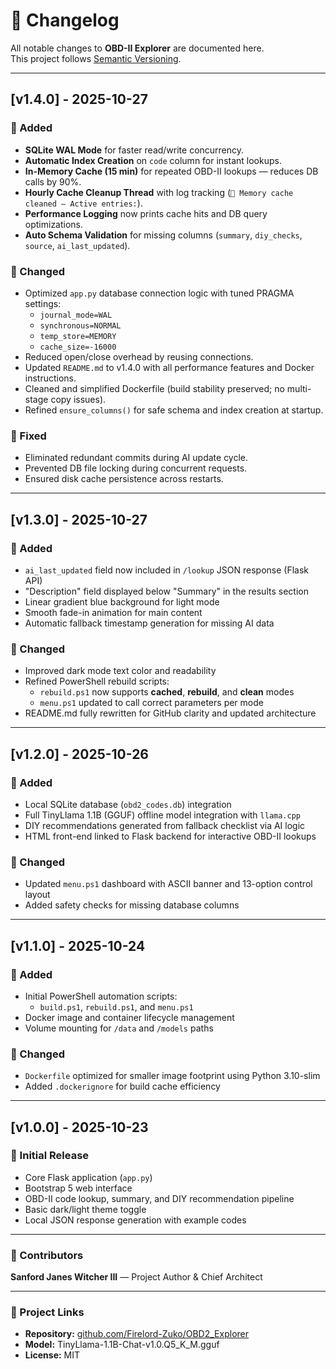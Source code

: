 # 🗾️ Changelog
All notable changes to **OBD-II Explorer** are documented here.  
This project follows [Semantic Versioning](https://semver.org/).

---

## [v1.4.0] - 2025-10-27
### 🚀 Added
- **SQLite WAL Mode** for faster read/write concurrency.
- **Automatic Index Creation** on `code` column for instant lookups.
- **In-Memory Cache (15 min)** for repeated OBD-II lookups — reduces DB calls by 90%.
- **Hourly Cache Cleanup Thread** with log tracking (`🧠 Memory cache cleaned — Active entries:`).
- **Performance Logging** now prints cache hits and DB query optimizations.
- **Auto Schema Validation** for missing columns (`summary`, `diy_checks`, `source`, `ai_last_updated`).

### 🧩 Changed
- Optimized `app.py` database connection logic with tuned PRAGMA settings:
  - `journal_mode=WAL`
  - `synchronous=NORMAL`
  - `temp_store=MEMORY`
  - `cache_size=-16000`
- Reduced open/close overhead by reusing connections.
- Updated `README.md` to v1.4.0 with all performance features and Docker instructions.
- Cleaned and simplified Dockerfile (build stability preserved; no multi-stage copy issues).
- Refined `ensure_columns()` for safe schema and index creation at startup.

### 🧹 Fixed
- Eliminated redundant commits during AI update cycle.
- Prevented DB file locking during concurrent requests.
- Ensured disk cache persistence across restarts.

---

## [v1.3.0] - 2025-10-27
### 🚀 Added
- `ai_last_updated` field now included in `/lookup` JSON response (Flask API)
- "Description" field displayed below "Summary" in the results section
- Linear gradient blue background for light mode
- Smooth fade-in animation for main content
- Automatic fallback timestamp generation for missing AI data

### 🧩 Changed
- Improved dark mode text color and readability
- Refined PowerShell rebuild scripts:
  - `rebuild.ps1` now supports **cached**, **rebuild**, and **clean** modes
  - `menu.ps1` updated to call correct parameters per mode
- README.md fully rewritten for GitHub clarity and updated architecture

---

## [v1.2.0] - 2025-10-26
### 🚀 Added
- Local SQLite database (`obd2_codes.db`) integration
- Full TinyLlama 1.1B (GGUF) offline model integration with `llama.cpp`
- DIY recommendations generated from fallback checklist via AI logic
- HTML front-end linked to Flask backend for interactive OBD-II lookups

### 🧩 Changed
- Updated `menu.ps1` dashboard with ASCII banner and 13-option control layout
- Added safety checks for missing database columns

---

## [v1.1.0] - 2025-10-24
### 🚀 Added
- Initial PowerShell automation scripts:
  - `build.ps1`, `rebuild.ps1`, and `menu.ps1`
- Docker image and container lifecycle management
- Volume mounting for `/data` and `/models` paths

### 🧩 Changed
- `Dockerfile` optimized for smaller image footprint using Python 3.10-slim
- Added `.dockerignore` for build cache efficiency

---

## [v1.0.0] - 2025-10-23
### 🎉 Initial Release
- Core Flask application (`app.py`)
- Bootstrap 5 web interface
- OBD-II code lookup, summary, and DIY recommendation pipeline
- Basic dark/light theme toggle
- Local JSON response generation with example codes

---

### 🧠 Contributors
**Sanford Janes Witcher III** — Project Author & Chief Architect  

---

### 🧮 Project Links
- **Repository:** [github.com/Firelord-Zuko/OBD2_Explorer](https://github.com/Firelord-Zuko/OBD2_Explorer)
- **Model:** TinyLlama-1.1B-Chat-v1.0.Q5_K_M.gguf  
- **License:** MIT
